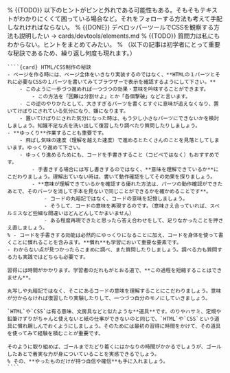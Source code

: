 % {{TODO}} 以下のヒントがピンと外れである可能性もある。そもそもテキストがわかりにくくて困っている場合など。それをフォローする方法も考えて手配しなれければならない。
% {{DONE}} デベロッパーツールでCSSを観察する方法も説明したい → cards/devtools/elements.md
% {{TODO}} 質問力は私にもわからない。ヒントをまとめてみたい。
% （以下の記事は初学者にとって重要な秘訣であるため、繰り返し何度も現れます。）
`````{div} taskcard
````{card} HTML/CSS制作の秘訣
- ページを作る時には、ページ全体をいきなり実装するのではなく、**HTMLの１パーツとそれに必要なCSSの１パーツを書いてみてブラウザーで表示を確認するようにして下さい。**
    - このように一歩づつ進めれば一つづつの効果・意味を吟味することができます。
		- この方法を「困難は分割せよ」とか「各個撃破」などと言います。
	- この逆のやりかたとして、大きすぎるパーツを書くとすぐに意味が追えなくなり、置いてけぼりにされている気分になり、嫌になります。
    - 置いてけぼりにされた気分になった時は、もう少し小さなパーツにできないかを検討しましょう。知識不足な点を洗い出して復習したり調べたり質問したりしましょう。
- **ゆっくり**作業することも重要です。
	- 飛ばし気味の速度（理解を越えた速度）で進めるとたくさんのことを見落としてしまいます。ゆっくり進めて下さい。
	- ゆっくり進めるためにも、コードを手書きすること（コピペではなく）もおすすめです。
		- 手書きする場合には写し書きするのではなく、**意味を理解できているか**にこだわりましょう。理解出ていない時は、書いて動作確認をしてその効果を探りましょう。
		- **意味が理解できているかを確認する優れた方法は、パーツの動作確認ができたあとで、そのパーツを消して手本を見ないで同じことができるかを確かめることです**。
			- コードの丸暗記ではなく、コードの意味を記憶しましょう。
			- そうして、コードの意味を再現するのです。（意味さえ合っていれば、スペルミスなど些細な間違いはどんどんしてかまいません）
            - ある程度再現できたと思ったら答え合わせをして、足りなかったことを押さえ直しましょう。
% - コードを手書きする効能は必然的にゆっくりになることに加え、コードを身体を使って書くことに慣れることを含みます。**慣れ**も学習において重要な要素です。
- わからない点が見つかったらこまめに調べ、また質問したりしましょう。調べる力も質問する力も実践ではどちらも必要です。

習得には時間がかかります。学習者のだれもがとおる道で、**この過程を短縮することはできません**。

丸写しや丸暗記ではなく、そこにあるコードの意味を理解することにこだわりましょう。意味が分からなければ復習したり実験したりして、一つづつ自分のモノにしていきましょう。

`HTML`や`CSS`は有る意味、文房具などと似たような**道具**です。のりやハサミ、定規や鉛筆けずりがちゃんと使えないと紙の仕事ができないのと同じで、`HTML`や`CSS`という道具に慣れ親しんでおくようにしましょう。そのためには最初の習得に時間をかけて、その道具を使ってみて経験を積むことが重要です。

そのように取り組めば、ゴールまでたどり着くにはかなりの時間がかかるでしょうが、ゴールしたあとで着実な力が身についていることを実感できるでしょう。
% その、**やったものだけが持つ自信や確信**も手に入れましょう。
````
`````

